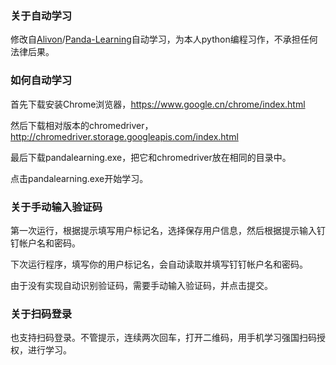 ### 关于自动学习

修改自[Alivon](https://github.com/Alivon)/[Panda-Learning](https://github.com/Alivon/Panda-Learning)自动学习，为本人python编程习作，不承担任何法律后果。

### 如何自动学习

首先下载安装Chrome浏览器，https://www.google.cn/chrome/index.html

然后下载相对版本的chromedriver，http://chromedriver.storage.googleapis.com/index.html

最后下载pandalearning.exe，把它和chromedriver放在相同的目录中。

点击pandalearning.exe开始学习。

### 关于手动输入验证码

第一次运行，根据提示填写用户标记名，选择保存用户信息，然后根据提示输入钉钉帐户名和密码。

下次运行程序，填写你的用户标记名，会自动读取并填写钉钉帐户名和密码。

由于没有实现自动识别验证码，需要手动输入验证码，并点击提交。

### 关于扫码登录

也支持扫码登录。不管提示，连续两次回车，打开二维码，用手机学习强国扫码授权，进行学习。
